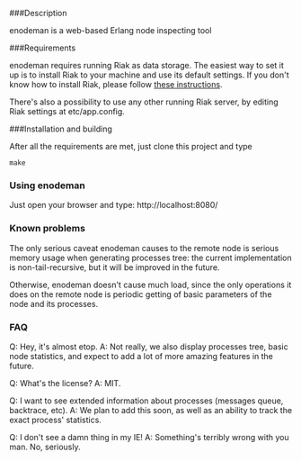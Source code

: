 ###Description

enodeman is a web-based Erlang node inspecting tool


###Requirements

enodeman requires running Riak as data storage. The easiest way to set it up is to install Riak to your machine and use its default settings.
If you don't know how to install Riak, please follow [these instructions](http://wiki.basho.com/Installation-and-Setup.html).

There's also a possibility to use any other running Riak server, by editing Riak settings at etc/app.config.


###Installation and building

After all the requirements are met, just clone this project and type

    make


### Using enodeman

Just open your browser and type:
    http://localhost:8080/

### Known problems

The only serious caveat enodeman causes to the remote node is serious memory usage when generating processes tree: the current implementation is non-tail-recursive, but it will be improved in the future.

Otherwise, enodeman doesn't cause much load, since the only operations it does on the remote node is periodic getting of basic parameters of the node and its processes.

### FAQ

Q: Hey, it's almost etop.
A: Not really, we also display processes tree, basic node statistics, and expect to add a lot of more amazing features in the future.

Q: What's the license?
A: MIT.

Q: I want to see extended information about processes (messages queue, backtrace, etc).
A: We plan to add this soon, as well as an ability to track the exact process' statistics.

Q: I don't see a damn thing in my IE!
A: Something's terribly wrong with you man. No, seriously.
